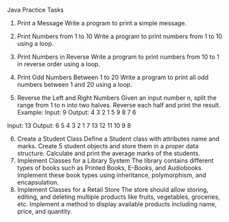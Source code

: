 Java Practice Tasks
1) Print a Message
Write a program to print a simple message.

2) Print Numbers from 1 to 10
Write a program to print numbers from 1 to 10 using a loop.

3) Print Numbers in Reverse
Write a program to print numbers from 10 to 1 in reverse order using a loop.

4) Print Odd Numbers Between 1 to 20
Write a program to print all odd numbers between 1 and 20 using a loop.

5) Reverse the Left and Right Numbers
Given an input number n, split the range from 1 to n into two halves.
Reverse each half and print the result.
Example:
Input: 9
Output: 4 3 2 1 5 9 8 7 6

Input: 13
Output: 6 5 4 3 2 1 7 13 12 11 10 9 8

6) Create a Student Class
Define a Student class with attributes name and marks.
Create 5 student objects and store them in a proper data structure.
Calculate and print the average marks of the students.
7) Implement Classes for a Library System
The library contains different types of books such as Printed Books, E-Books, and Audiobooks.
Implement these book types using inheritance, polymorphism, and encapsulation.
8) Implement Classes for a Retail Store
The store should allow storing, editing, and deleting multiple products like fruits, vegetables, groceries, etc.
Implement a method to display available products including name, price, and quantity.
